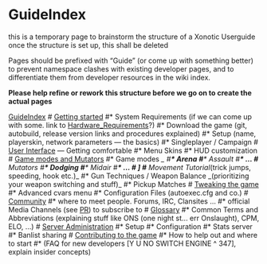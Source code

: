 GuideIndex
==========

this is a temporary page to brainstorm the structure of a Xonotic Userguide
once the structure is set up, this shall be deleted

Pages should be prefixed with “Guide” (or come up with something better) to prevent namespace clashes with existing developer pages,
and to differentiate them from developer resources in the wiki index.

**Please help refine or rework this structure before we go on to create the actual pages**

[GuideIndex](GuideIndex)
\# [Getting started](GuideGetStarted)
\#\* System Requirements (if we can come up with some. link to [Hardware\_Requirements](Hardware_Requirements)?)
\#\* Download the game (git, autobuild, release version links and procedures explained)
\#\* Setup (name, playerskin, network parameters — the basics)
\#\* Singleplayer / Campaign
\# [User Interface](GuideInterface) — Getting comfortable
\#\* Menu Skins
\#\* HUD customization
\# [Game modes and Mutators](GuideGameModes)
\#\* Game modes *\_
\#**\* Arena
\#**\* Assault
\#**\* …
\#** Mutators
\#**\* Dodging
\#**\* Midair
\#**\* …
\# ]
\#** Movement Tutorial*(trick jumps, speeding, hook etc.)\_
\#\* Gun Techniques / Weapon Balance \_(prioritizing your weapon switching and stuff)\_
\#\* Pickup Matches
\# [Tweaking the game](GuideTweaks)
\#\* Advanced cvars menu
\#\* Configuration Files (autoexec.cfg and co.)
\# [Community](GuideCommunity)
\#\* where to meet people. Forums, IRC, Clansites …
\#\* official Media Channels (see [PR](Pr)) to subscribe to
\# [Glossary](GuideGlossary)
\#\* Common Terms and Abbreviations (explaining stuff like ONS (one night st... err Onslaught), CPM, ELO, …)
\# [Server Administration](GuideServerAdministration)
\#\* Setup
\#\* Configuration
\#\* Stats server
\#\* Banlist sharing
\# [Contributing to the game](GuideContribute)
\#\* How to help out and where to start
\#\* (FAQ for new developers [Y U NO SWITCH ENGINE \^ 347], explain insider concepts)
